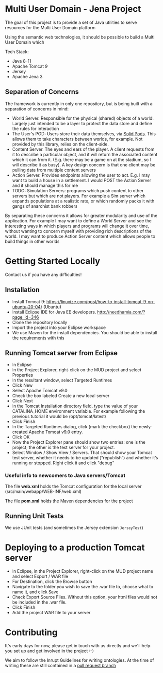 

# Multi User Domain - Jena Project

The goal of this project is to provide a set of Java utilities to serve resources for the Multi User Domain platform

Using the semantic web technologies, it should be possible to build a Multi User Domain which 

Tech Stack:
* Java 8-11
* Apache Tomcat 9
* Jersey
* Apache Jena 3

## Separation of Concerns

The framework is currently in only one repository, but is being built with a separation of concerns in mind:

* World Server. Responsible for the physical (shared) objects of a world. Largely just intended to be a layer to protect the data store and define the rules for interaction
* The User's POD: Users store their data themselves, via [Solid Pods](https://inrupt.com/solid/). This allows them to take characters between worlds, for example. Not provided by this library, relies on the client-side.
* Content Server. The eyes and ears of the player. A client requests from it to describe a particular object, and it will return the associated content which it can from it. (E.g. there may be a game on at the stadium, so I will describe it as busy). A key design concern is that one client may be pulling data from multiple content servers
* Action Server. Provides endpoints allowing the user to act. E.g. I may want to build a house in a settlement. I would POST the Action Server and it should manage this for me
* TODO: Simulation Servers: programs which push content to other servers but which are not players. For example a Sim server which expands populations at a realistic rate, or which randomly packs it with gangs of anarchist bank robbers

By separating these concerns it allows for greater modularity and use of the application. For example I may want to define a World Server and see the interesting ways in which players and programs will change it over time, without wanting to concern myself with providing rich descriptions of the world. I may want to produce Action Server content which allows people to build things in other worlds

# Getting Started Locally

Contact us if you have any difficulties!

## Installation

* Install Tomcat 9: https://linuxize.com/post/how-to-install-tomcat-9-on-ubuntu-20-04/ (Ubuntu)
* Install Eclipse IDE for Java EE developers. http://needhamia.com/?page_id=346
* Clone the repository locally
* Import the project into your Eclipse workspace
* We use Maven for the install dependencies. You should be able to install the requirements with this

## Running Tomcat server from Eclipse

* In Eclipse
* In the Project Explorer, right-click on the MUD project and select Properties
* In the resultant window, select Targeted Runtimes
* Click New
* Select Apache Tomcat v9.0
* Check the box labeled Create a new local server
* Click Next
* In the Tomcat Installation directory field, type the value of your CATALINA_HOME environment variable. For example following the previous tutorial it would be /opt/tomcat/latest/
* Click Finish
* In the Targeted Runtimes dialog, click (mark the checkbox) the newly-created Apache Tomcat v9.0 entry.
* Click OK
* Now the Project Explorer pane should show two entries: one is the project; the other is the test server for your project.
* Select Window / Show View / Servers. That should show your Tomcat test server, whether it needs to be updated (“republish”) and whether it’s running or stopped. Right click it and click "debug"

### Useful info to newcomers to Java servers/Tomcat

The file **web.xml** holds the Tomcat configuration for the local server (src/main/webapp/WEB-INF/web.xml)

The file **pom.xml** holds the Maven dependencies for the project

## Running Unit Tests

We use JUnit tests (and sometimes the Jersey extension `JerseyTest`)

# Deploying to a production Tomcat server

* In Eclipse, in the Project Explorer, right-click on the MUD project name and select Export / WAR file
* For Destination, click the Browse button
* Navigate to the folder you wish to save the .war file to, choose what to name it, and click Save
* Check Export Source Files. Without this option, your html files would not be included in the .war file.
* Click Finish
* Add the project WAR file to your server

# Contributing

It's early days for now, please get in touch with us directly and we'll help you set up and get involved in the project :-)

We aim to follow the Inrupt Guidelines for writing ontologies. At the time of writing these are still contained in a [pull request branch](https://github.com/pmcb55/public-documentation/blob/feat/add-rdf-vocab-guidelines/coding-conventions/rdf-vocabulary-guidelines.md)

